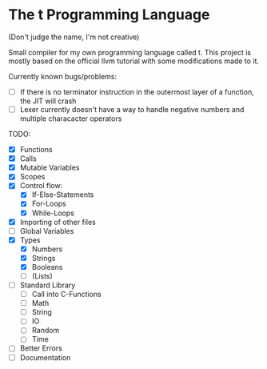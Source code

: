 # The t Programming Language
(Don't judge the name, I'm not creative)

Small compiler for my own programming language called t.
This project is mostly based on the official llvm tutorial with some modifications made to it.

Currently known bugs/problems:
- [ ] If there is no terminator instruction in the outermost layer of a function, the JIT will crash
- [ ] Lexer currently doesn't have a way to handle negative numbers and multiple characacter operators

TODO:
- [x] Functions
- [x] Calls
- [x] Mutable Variables
- [x] Scopes
- [x] Control flow:
  - [x] If-Else-Statements
  - [x] For-Loops
  - [x] While-Loops
- [x] Importing of other files
- [ ] Global Variables
- [x] Types
  - [x] Numbers
  - [x] Strings
  - [x] Booleans
  - [ ] (Lists)
- [ ] Standard Library
  - [ ] Call into C-Functions
  - [ ] Math
  - [ ] String
  - [ ] IO
  - [ ] Random
  - [ ] Time
- [ ] Better Errors
- [ ] Documentation